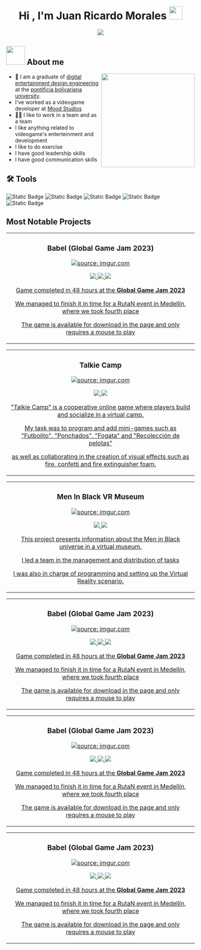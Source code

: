 <h1 align="center">Hi , I'm Juan Ricardo Morales <img src="https://media.giphy.com/media/hvRJCLFzcasrR4ia7z/giphy.gif" width="35"></h1>
<p align="center">
  <a href="https://github.com/DenverCoder1/readme-typing-svg"><img src="https://readme-typing-svg.herokuapp.com?font=Time+New+Roman&color=%23C8BE25&size=25&center=true&vCenter=true&width=600&height=100&lines=VideoGame+Developer;Digital+Entertainment+Design+Engineer;Expert+on+Unity+C-shard;Always+learning+new+things"></a>
</p>

## <picture><img src = "https://github.com/7oSkaaa/7oSkaaa/blob/main/Images/about_me.gif?raw=true" width = 50px></picture> About me 
 <picture> <img align="right" src="https://github.com/7oSkaaa/7oSkaaa/blob/main/Images/Right_Side.gif?raw=true" width = 250px></picture>
- :school: I am a graduate of [digital entertainment design engineering](https://www.upb.edu.co/es/pregrados/ingenieria-diseno-entretenimiento-medellin) at the [pontificia bolivariana university](https://www.upb.edu.co/es/home).
- I've worked as a videogame developer at [Mood Studios](https://www.linkedin.com/company/mood-studios/about/)
- 🤜🤛 I like to work in a team and as a team
- I like anything related to videogame's enterteinment and development
- I like to do exercise
- I have good leadership skills
- I have good communication skills
 
## 🛠️ Tools
![Static Badge](https://img.shields.io/badge/Unity-black?style=for-the-badge&logo=unity&color=red&link=https%3A%2F%2Funity.com%2Fes)
![Static Badge](https://img.shields.io/badge/github-black?style=for-the-badge&logo=github&color=purple&link=https%3A%2F%2Funity.com%2Fes)
![Static Badge](https://img.shields.io/badge/Photoshop-black?style=for-the-badge&logo=adobe%20photoshop&color=white&link=https%3A%2F%2Funity.com%2Fes)
![Static Badge](https://img.shields.io/badge/CShard-black?style=for-the-badge&logo=C%23&color=%23512BD4&link=https%3A%2F%2Funity.com%2Fes)
![Static Badge](https://img.shields.io/badge/Shotcut-black?style=for-the-badge&logo=Shotcut&color=%230B996E&link=https%3A%2F%2Funity.com%2Fes)

## Most Notable Projects
<!--  Babel Section-->

<table>
<tr>
<td width="50%">
<h3 align="center">Babel (Global Game Jam 2023)</h3>
<div align="center">
<a href="https://imgur.com/ba0y9Od"><img src="https://i.imgur.com/ba0y9Od.jpg" title="source: imgur.com" /></a>
<p>
<a href="https://github.com/Bleysiker/Babel" target="_blank">
<img src="https://img.shields.io/badge/CODE-ff9?style=for-the-badge&logo=github&logoColor=white&color=purple">
  
<a href="https://github.com/ArisGuimera/Android-Expert" target="_blank">
<img src="https://img.shields.io/badge/Preview-ff9?style=for-the-badge&logo=YouTube&logoColor=white&color=FF0000">
  
<a href="https://v3.globalgamejam.org/2023/games/babel-9" target="_blank">
<img src="https://img.shields.io/badge/GGJ_Page-ff9?style=for-the-badge&logoColor=white&color=fbfc40">
<p>
 Game completed in 48 hours at the <strong>Global Game Jam 2023</strong>
  <p>
 We managed to finish it in time for a RutaN event in Medellín, where we took fourth place
    <p>
 The game is available for download in the page and only requires a mouse to play
</div>
</p>
</td>
  
<!--  Talkie Camp Section-->
<table>
<tr>
<td width="50%">
<h3 align="center">Talkie Camp</h3>
<div align="center">
<a href="https://imgur.com/ba0y9Od"><img src="https://i.imgur.com/ba0y9Od.jpg" title="source: imgur.com" /></a>
<p>
<a href="https://github.com/Bleysiker/Babel" target="_blank">
<img src="https://img.shields.io/badge/Instagram-ff9?style=for-the-badge&logo=Instagram&logoColor=white&color=E4405F">
  
<a href="https://www.youtube.com/watch?v=hffULUaBp5Y" target="_blank">
<img src="https://img.shields.io/badge/Preview-ff9?style=for-the-badge&logo=YouTube&logoColor=white&color=FF0000">
  
<p>
"Talkie Camp" is a cooperative online game where players build and socialize in a virtual camp. 
  <p>
 My task was to program and add mini-games such as "Futbolito", "Ponchados", "Fogata" and "Recolección de pelotas"
  <p>
  as well as collaborating in the creation of visual effects such as fire, confetti and fire extinguisher foam.
</div>
</p>
</td>

<!--  MIB Section-->
  <table>
<tr>
<td width="50%">
<h3 align="center">Men In Black VR Museum</h3>
<div align="center">
<a href="https://imgur.com/ba0y9Od"><img src="https://i.imgur.com/ba0y9Od.jpg" title="source: imgur.com" /></a>
<p>
<a href="https://github.com/Bleysiker/Men-In-Black-VR-Museum" target="_blank">
<img src="https://img.shields.io/badge/CODE-ff9?style=for-the-badge&logo=github&logoColor=white&color=purple">
  
<a href="https://www.youtube.com/watch?v=Hd6g1vW4PI0" target="_blank">
<img src="https://img.shields.io/badge/Preview-ff9?style=for-the-badge&logo=YouTube&logoColor=white&color=FF0000">
  
<p>
This project presents information about the Men in Black universe in a virtual museum.
  <p>
I led a team in the management and distribution of tasks
  <p>
 I was also in charge of programming and setting up the Virtual Reality scenario.
</div>
</p>
</td>

<!--  Delivery Journey Section-->
  <table>
<tr>
<td width="50%">
<h3 align="center">Babel (Global Game Jam 2023)</h3>
<div align="center">
<a href="https://imgur.com/ba0y9Od"><img src="https://i.imgur.com/ba0y9Od.jpg" title="source: imgur.com" /></a>
<p>
<a href="https://github.com/Bleysiker/Babel" target="_blank">
<img src="https://img.shields.io/badge/CODE-ff9?style=for-the-badge&logo=github&logoColor=white&color=purple">
  
<a href="https://github.com/ArisGuimera/Android-Expert" target="_blank">
<img src="https://img.shields.io/badge/Youtube-ff9?style=for-the-badge&logo=YouTube&logoColor=white&color=red">
  
<a href="https://v3.globalgamejam.org/2023/games/babel-9" target="_blank">
<img src="https://img.shields.io/badge/GGJ_Page-ff9?style=for-the-badge&logoColor=white&color=fbfc40">
<p>
 Game completed in 48 hours at the <strong>Global Game Jam 2023</strong>
  <p>
 We managed to finish it in time for a RutaN event in Medellín, where we took fourth place
  <p>
 The game is available for download in the page and only requires a mouse to play
</div>
</p>
</td>
<!--  DinoApocalipsis Section-->
  <table>
<tr>
<td width="50%">
<h3 align="center">Babel (Global Game Jam 2023)</h3>
<div align="center">
<a href="https://imgur.com/ba0y9Od"><img src="https://i.imgur.com/ba0y9Od.jpg" title="source: imgur.com" /></a>
<p>
<a href="https://github.com/Bleysiker/Babel" target="_blank">
<img src="https://img.shields.io/badge/CODE-ff9?style=for-the-badge&logo=github&logoColor=white&color=purple">
  
<a href="https://github.com/ArisGuimera/Android-Expert" target="_blank">
<img src="https://img.shields.io/badge/Youtube-ff9?style=for-the-badge&logo=YouTube&logoColor=white&color=red">
  
<a href="https://v3.globalgamejam.org/2023/games/babel-9" target="_blank">
<img src="https://img.shields.io/badge/GGJ_Page-ff9?style=for-the-badge&logoColor=white&color=fbfc40">
<p>
 Game completed in 48 hours at the <strong>Global Game Jam 2023</strong>
  <p>
 We managed to finish it in time for a RutaN event in Medellín, where we took fourth place
  <p>
 The game is available for download in the page and only requires a mouse to play
</div>
</p>
</td>
<!--  Hope for home Section-->
  <table>
<tr>
<td width="50%">
<h3 align="center">Babel (Global Game Jam 2023)</h3>
<div align="center">
<a href="https://imgur.com/ba0y9Od"><img src="https://i.imgur.com/ba0y9Od.jpg" title="source: imgur.com" /></a>
<p>
<a href="https://github.com/Bleysiker/Babel" target="_blank">
<img src="https://img.shields.io/badge/CODE-ff9?style=for-the-badge&logo=github&logoColor=white&color=purple">
  
<a href="https://github.com/ArisGuimera/Android-Expert" target="_blank">
<img src="https://img.shields.io/badge/Youtube-ff9?style=for-the-badge&logo=YouTube&logoColor=white&color=red">
  
<a href="https://v3.globalgamejam.org/2023/games/babel-9" target="_blank">
<img src="https://img.shields.io/badge/GGJ_Page-ff9?style=for-the-badge&logoColor=white&color=fbfc40">
<p>
 Game completed in 48 hours at the <strong>Global Game Jam 2023</strong>
  <p>
 We managed to finish it in time for a RutaN event in Medellín, where we took fourth place
  <p>
 The game is available for download in the page and only requires a mouse to play
</div>
</p>
</td>
<!--
**Bleysiker/Bleysiker** is a ✨ _special_ ✨ repository because its `README.md` (this file) appears on your GitHub profile.

Here are some ideas to get you started:

- 🔭 I’m currently working on ...
- 🌱 I’m currently learning ...
- 👯 I’m looking to collaborate on ...
- 🤔 I’m looking for help with ...
- 💬 Ask me about ...
- 📫 How to reach me: ...
- 😄 Pronouns: ...
- ⚡ Fun fact: ...
-->
